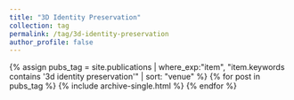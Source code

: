 ```yaml
---
title: "3D Identity Preservation"
collection: tag
permalink: /tag/3d-identity-preservation
author_profile: false
---
```

{% assign pubs_tag = site.publications | where_exp:"item", "item.keywords contains '3d identity preservation'" | sort: "venue" %}
{% for post in pubs_tag %}
  {% include archive-single.html %}
{% endfor %}